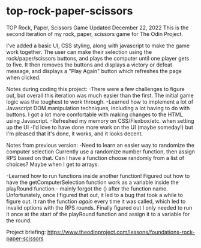 # top-rock-paper-scissors
TOP Rock, Paper, Scissors Game
Updated December 22, 2022
This is the second iteration of my rock, paper, scissors game for The Odin Project.

I've added a basic UI, CSS styling, along with javascript to make the game work together. The user can make their selection using the rock/paper/scissors buttons, and plays the computer until one player gets to five. It then removes the buttons and displays a victory or defeat message, and displays a "Play Again" button which refreshes the page when clicked.

Notes during coding this project:
-There were a few challenges to figure out, but overall this iteration was much easier than the first. The initial game logic was the toughest to work through.
-Learned how to implement a lot of Javascript DOM manipulation techniques, including a lot having to do with buttons. I got a lot more comfortable with making changes to the HTML using Javascript.
-Refreshed my memory on CSS/Flexbox/etc. when setting up the UI
-I'd love to have done more work on the UI (maybe someday!) but I'm pleased that it's done, it works, and it looks decent.

Notes from previous version:
-Need to learn an easier way to randomize the computer selection
    Currently use a randomize number function, then assign RPS based on that. Can I have a function choose randomly from a list of choices? Maybe when I get to arrays.

-Learned how to run functions inside another function!
    Figured out how to have the getComputerSelection function work as a variable inside the playRound function - mainly forgot the () after the function name. Unfortunately, once I figured that out, it led to a bug that took a while to figure out. It ran the function *again* every time it was called, which led to invalid options with the RPS rounds. Finally figured out I only needed to run it once at the start of the playRound function and assign it to a variable for the round.



Project briefing: https://www.theodinproject.com/lessons/foundations-rock-paper-scissors

